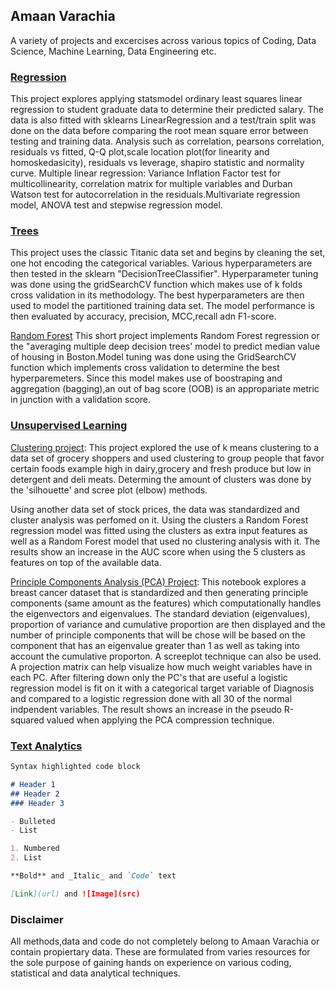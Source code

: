 ## Amaan Varachia 
A variety of projects and excercises across various topics of Coding, Data Science, Machine Learning, Data Engineering etc.

### [Regression](https://github.com/amaanvarachia/Data-Science-Regression)
This project explores applying statsmodel ordinary least squares linear regression to student graduate data to determine their predicted salary. The data is also fitted with sklearns LinearRegression and a test/train split was done on the data before comparing the root mean square error between testing and training data.
Analysis such as correlation, pearsons correlation, residuals vs fitted, Q-Q plot,scale location plot(for linearity and homoskedasicity), residuals vs leverage, shapiro statistic and normality curve. 
Multiple linear regression: Variance Inflation Factor test for multicollinearity, correlation matrix for multiple variables and Durban Watson test for autocorrelation in the residuals.Multivariate regression model, ANOVA test and stepwise regression model. 

### [Trees](https://github.com/amaanvarachia/Data-Science-Trees)
This project uses the classic Titanic data set and begins by cleaning the set, one hot encoding the categorical variables. Various hyperparameters are then tested in the sklearn "DecisionTreeClassifier". Hyperparameter tuning was done using the gridSearchCV function which makes use of k folds cross validation in its methodology. The best hyperparameters are then used to model the partitioned training data set. The model performance is then evaluated by accuracy, precision, MCC,recall adn F1-score. 

[Random Forest](https://github.com/amaanvarachia/Data-Science-Trees/blob/main/Random%20Forrest.ipynb)
This short project implements Random Forest regression or the "averaging multiple deep decision trees' model to predict median value of housing in Boston.Model tuning was done using the GridSearchCV function which implements cross validation to determine the best hyperparemeters. Since this model makes use of boostraping and aggregation (bagging),an out of bag score (OOB) is an appropariate metric in junction with a validation score.  

### [Unsupervised Learning](https://github.com/amaanvarachia/Data-Science-Unsupervised-Learning)
[Clustering project](https://github.com/amaanvarachia/Data-Science-Unsupervised-Learning/blob/main/Clustering%20code.ipynb): This project explored the use of k means clustering to a data set of grocery shoppers and used clustering to group people that favor certain foods example high in dairy,grocery and fresh produce but low in detergent and deli meats. Determing the amount of clusters was done by the 'silhouette' and scree plot (elbow) methods.

Using another data set of stock prices, the data was standardized and cluster analysis was perfomed on it. Using the clusters a Random Forest regression model was fitted using the clusters as extra input features as well as a Random Forest model that used no clustering analysis with it. The results show an increase in the AUC score when using the 5 clusters as features on top of the available data.

[Principle Components Analysis (PCA) Project](https://github.com/amaanvarachia/Data-Science-Unsupervised-Learning/blob/main/PCA%20Code.ipynb): This notebook explores a breast cancer dataset that is standardized and then generating principle components (same amount as the features) which computationally handles the eigenvectors and eigenvalues. The standard deviation (eigenvalues), proportion of variance and cumulative proportion are then displayed and the number of principle components that will be chose will be based on the component that has an eigenvalue greater than 1 as well as taking into account the cumulative proporton. A screeplot technique can also be used. A projection matrix can help visualize how much weight variables have in each PC. After filtering down only the PC's that are useful a logistic regression model is fit on it with a categorical target variable of Diagnosis and compared to a logistic regression done with all 30 of the normal indpendent variables. The result shows an increase in the pseudo R-squared valued when applying the PCA compression technique.


### [Text Analytics](https://github.com/amaanvarachia/Data-Science-TextAnalytics)


```markdown
Syntax highlighted code block

# Header 1
## Header 2
### Header 3

- Bulleted
- List

1. Numbered
2. List

**Bold** and _Italic_ and `Code` text

[Link](url) and ![Image](src)
```


### Disclaimer
All methods,data and code do not completely belong to Amaan Varachia or contain propiertary data. These are formulated from varies resources for the sole purpose of gaining hands on experience on various coding, statistical and data analytical techniques. 


